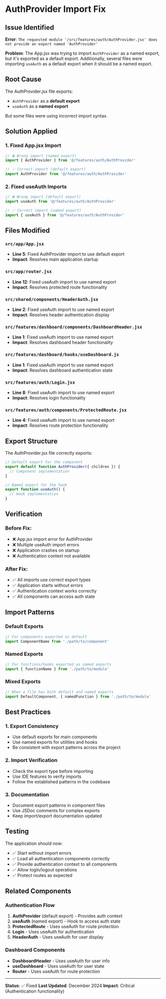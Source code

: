 # AuthProvider Import Fix

## Issue Identified

**Error**: `The requested module '/src/features/auth/AuthProvider.jsx' does not provide an export named 'AuthProvider'`

**Problem**: The App.jsx was trying to import `AuthProvider` as a named export, but it's exported as a default export. Additionally, several files were importing `useAuth` as a default export when it should be a named export.

## Root Cause

The AuthProvider.jsx file exports:
- `AuthProvider` as a **default export**
- `useAuth` as a **named export**

But some files were using incorrect import syntax.

## Solution Applied

### 1. **Fixed App.jsx Import**
```javascript
// ❌ Wrong import (named export)
import { AuthProvider } from '@/features/auth/AuthProvider'

// ✅ Correct import (default export)
import AuthProvider from '@/features/auth/AuthProvider'
```

### 2. **Fixed useAuth Imports**
```javascript
// ❌ Wrong import (default export)
import useAuth from '@/features/auth/AuthProvider'

// ✅ Correct import (named export)
import { useAuth } from '@/features/auth/AuthProvider'
```

## Files Modified

### `src/app/App.jsx`
- **Line 5**: Fixed AuthProvider import to use default export
- **Impact**: Resolves main application startup

### `src/app/router.jsx`
- **Line 12**: Fixed useAuth import to use named export
- **Impact**: Resolves protected route functionality

### `src/shared/components/HeaderAuth.jsx`
- **Line 2**: Fixed useAuth import to use named export
- **Impact**: Resolves header authentication display

### `src/features/dashboard/components/DashboardHeader.jsx`
- **Line 1**: Fixed useAuth import to use named export
- **Impact**: Resolves dashboard header functionality

### `src/features/dashboard/hooks/useDashboard.js`
- **Line 1**: Fixed useAuth import to use named export
- **Impact**: Resolves dashboard authentication state

### `src/features/auth/Login.jsx`
- **Line 8**: Fixed useAuth import to use named export
- **Impact**: Resolves login functionality

### `src/features/auth/components/ProtectedRoute.jsx`
- **Line 4**: Fixed useAuth import to use named export
- **Impact**: Resolves route protection functionality

## Export Structure

The AuthProvider.jsx file correctly exports:

```javascript
// Default export for the component
export default function AuthProvider({ children }) {
  // Component implementation
}

// Named export for the hook
export function useAuth() {
  // Hook implementation
}
```

## Verification

### Before Fix:
- ❌ App.jsx import error for AuthProvider
- ❌ Multiple useAuth import errors
- ❌ Application crashes on startup
- ❌ Authentication context not available

### After Fix:
- ✅ All imports use correct export types
- ✅ Application starts without errors
- ✅ Authentication context works correctly
- ✅ All components can access auth state

## Import Patterns

### Default Exports
```javascript
// For components exported as default
import ComponentName from './path/to/component'
```

### Named Exports
```javascript
// For functions/hooks exported as named exports
import { functionName } from './path/to/module'
```

### Mixed Exports
```javascript
// When a file has both default and named exports
import DefaultComponent, { namedFunction } from './path/to/module'
```

## Best Practices

### 1. **Export Consistency**
- Use default exports for main components
- Use named exports for utilities and hooks
- Be consistent with export patterns across the project

### 2. **Import Verification**
- Check the export type before importing
- Use IDE features to verify imports
- Follow the established patterns in the codebase

### 3. **Documentation**
- Document export patterns in component files
- Use JSDoc comments for complex exports
- Keep import/export documentation updated

## Testing

The application should now:
- ✅ Start without import errors
- ✅ Load all authentication components correctly
- ✅ Provide authentication context to all components
- ✅ Allow login/logout operations
- ✅ Protect routes as expected

## Related Components

### Authentication Flow
1. **AuthProvider** (default export) - Provides auth context
2. **useAuth** (named export) - Hook to access auth state
3. **ProtectedRoute** - Uses useAuth for route protection
4. **Login** - Uses useAuth for authentication
5. **HeaderAuth** - Uses useAuth for user display

### Dashboard Components
- **DashboardHeader** - Uses useAuth for user info
- **useDashboard** - Uses useAuth for user state
- **Router** - Uses useAuth for route protection

---

**Status**: ✅ Fixed
**Last Updated**: December 2024
**Impact**: Critical (Authentication functionality)
